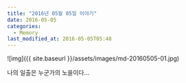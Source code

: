 ```yaml
---
title: "2016년 05월 05일 이야기"
date: 2016-05-05
categories:
  - Memory
last_modified_at: 2016-05-05T05:48
---
```


![img]({{ site.baseurl }}/assets/images/md-20160505-01.jpg)

나의 일출은 누군가의 노을이다...